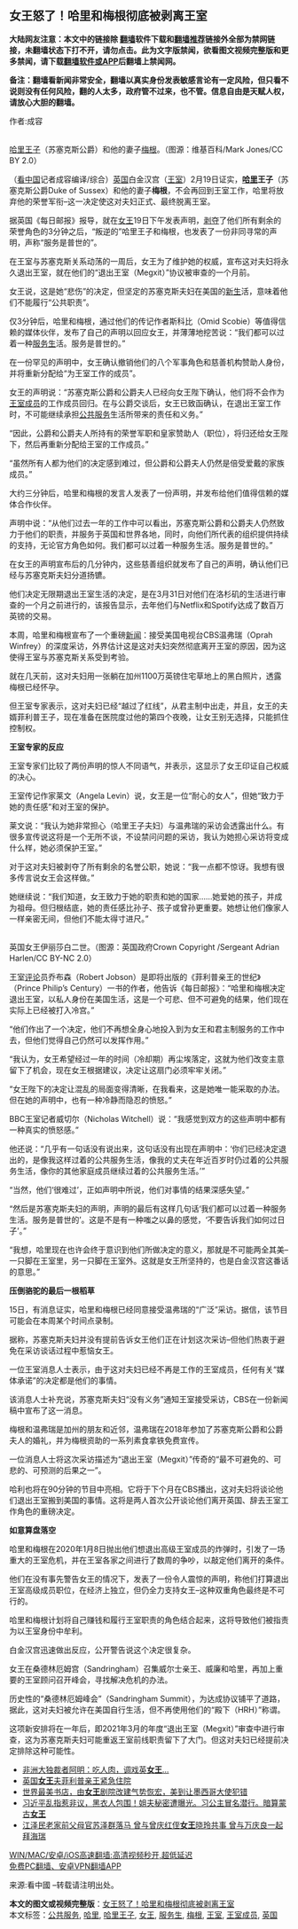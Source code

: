  <h2>女王怒了！哈里和梅根彻底被剥离王室</h2> <p class="notice"><b>大陆网友注意：本文中的链接除 <a href="https://github.com/bannedbook/fanqiang" >翻墙</a>软件下载和<a href="https://github.com/killgcd/justmysocks/blob/master/README.md">翻墙推荐</a>链接外全部为禁网链接，未翻墙状态下打不开，请勿点击。此为文字版禁闻，欲看图文视频完整版和更多禁闻，请下载<a href="https://github.com/bannedbook/fanqiang">翻墙软件或APP</a>后翻墙上禁闻网。</p><p>备注：翻墙看新闻非常安全，翻墙以真实身份发表敏感言论有一定风险，但只看不说则没有任何风险，翻的人太多，政府管不过来，也不管。信息自由是天赋人权，请放心大胆的翻墙。</b></p>  <div class="entry"> <p>作者:成容</p> <p><br /> <a href="https://www.bannedbook.org/bnews/tag/%E5%93%88%E9%87%8C%E7%8E%8B%E5%AD%90/" class="st_tag internal_tag" rel="tag" title="标签 哈里王子 下的日志">哈里王子</a>（苏塞克斯公爵）和他的妻子<a href="https://www.bannedbook.org/bnews/tag/%e6%a2%85%e6%a0%b9/" class="st_tag internal_tag" rel="tag" title="标签 梅根 下的日志">梅根</a>。（图源：维基百科/Mark Jones/CC BY 2.0） </p> <p> （<span class='wp_keywordlink_affiliate'><a href="https://www.secretchina.com/" title="看中国" target="_blank">看中国</a></span>记者成容编译/综合）<a href="https://www.bannedbook.org/bnews/tag/%e8%8b%b1%e5%9b%bd/" class="st_tag internal_tag" rel="tag" title="标签 英国 下的日志">英国</a>白金汉宫（<a href="https://www.bannedbook.org/bnews/tag/%E7%8E%8B%E5%AE%A4/" class="st_tag internal_tag" rel="tag" title="标签 王室 下的日志">王室</a>）2月19日证实，<strong><a href="https://www.bannedbook.org/bnews/tag/%E5%93%88%E9%87%8C/" class="st_tag internal_tag" rel="tag" title="标签 哈里 下的日志">哈里</a>王子</strong>（苏塞克斯公爵Duke&nbsp;of Sussex）和他的妻子<strong>梅根</strong>，不会再回到王室工作，哈里将放弃他的荣誉军衔&#8211;这一决定使这对夫妇正式、最终脱离王室。 </p> <p>据英国《每日邮报》报导，就在<a href="https://www.bannedbook.org/bnews/tag/%e5%a5%b3%e7%8e%8b/" class="st_tag internal_tag" rel="tag" title="标签 女王 下的日志">女王</a>19日下午发表声明，<span class='wp_keywordlink'><a href="https://www.bannedbook.org/forum2/topic21.html" title="《剥夺》 黄建民 著" target="_blank">剥夺</a></span>了他们所有剩余的荣誉角色的3分钟之后，“叛逆的”哈里王子和梅根，也发表了一份非同寻常的声明，声称“服务是普世的”。 </p> <p>在王室与苏塞克斯关系动荡的一周后，女王为了维护她的权威，宣布这对夫妇将永久退出王室，就在他们的“退出王室（Megxit）”协议被审查的一个月前。 </p> <p>女王说，这是她“悲伤”的决定，但坚定的苏塞克斯夫妇在美国的<span class='wp_keywordlink'><a href="https://www.bannedbook.org/forum2/topic1642.html" title="正见网《新生》" target="_blank">新生</a></span>活，意味着他们不能履行“公共职责”。 </p> <p>仅3分钟后，哈里和梅根，通过他们的传记作者斯科比（Omid Scobie）等值得信赖的媒体伙伴，发布了自己的声明以回应女王，并薄薄地挖苦说：“我们都可以过着一种<a href="https://www.bannedbook.org/bnews/tag/%E6%9C%8D%E5%8A%A1%E7%94%9F/" class="st_tag internal_tag" rel="tag" title="标签 服务生 下的日志">服务生</a>活。服务是普世的。” </p> <p>在一份罕见的声明中，女王确认撤销他们的八个军事角色和慈善机构赞助人身份，并将重新分配给“为王室工作的成员”。 </p> <p>女王的声明说：“苏塞克斯公爵和公爵夫人已经向女王陛下确认，他们将不会作为<a href="https://www.bannedbook.org/bnews/tag/%E7%8E%8B%E5%AE%A4%E6%88%90%E5%91%98/" class="st_tag internal_tag" rel="tag" title="标签 王室成员 下的日志">王室成员</a>的工作成员回归。在与公爵交谈后，女王已致函确认，在退出王室工作时，不可能继续承担<a href="https://www.bannedbook.org/bnews/tag/%E5%85%AC%E5%85%B1%E6%9C%8D%E5%8A%A1/" class="st_tag internal_tag" rel="tag" title="标签 公共服务 下的日志">公共服务</a>生活所带来的责任和义务。” </p> <p>“因此，公爵和公爵夫人所持有的荣誉军职和皇家赞助人（职位），将归还给女王陛下，然后再重新分配给王室的工作成员。” </p> <p>“虽然所有人都为他们的决定感到难过，但公爵和公爵夫人仍然是倍受爱戴的家族成员。” </p> <p>大约三分钟后，哈里和梅根的发言人发表了一份声明，并发布给他们值得信赖的媒体合作伙伴。 </p>  <p>声明中说：“从他们过去一年的工作中可以看出，苏塞克斯公爵和公爵夫人仍然致力于他们的职责，并服务于英国和世界各地，同时，向他们所代表的组织提供持续的支持，无论官方角色如何。我们都可以过着一种服务生活。服务是普世的。” </p> <p>在女王的声明宣布后的几分钟内，这些慈善组织就发布了自己的声明，确认他们已经与苏塞克斯夫妇分道扬镳。 </p> <p>他们决定无限期退出王室生活的决定，是在3月31日对他们在洛杉矶的生活进行审查的一个月之前进行的，该报告显示，去年他们与Netflix和Spotify达成了数百万英镑的交易。 </p> <p>本周，哈里和梅根宣布了一个重磅<span class='wp_keywordlink_affiliate'><a href="https://www.bannedbook.org/" title="新闻">新闻</a></span>：接受美国电视台CBS温弗瑞（Oprah Winfrey）的深度采访，外界估计这是这对夫妇突然彻底离开王室的原因，因为这使得王室与苏塞克斯关系受到考验。 </p> <p>就在几天前，这对夫妇用一张躺在加州1100万英镑住宅草地上的黑白照片，透露梅根已经怀孕。 </p> <p>但王室专家表示，这对夫妇已经“越过了红线”，从君主制中出走，并且，女王的夫婿菲利普王子，现在准备在医院度过他的第四个夜晚，让女王别无选择，只能抓住控制权。 </p> <p><strong>王室专家的反应</strong> </p> <p>王室专家们比较了两份声明的惊人不同语气，并表示，这显示了女王印证自己权威的决心。 </p> <p>王室传记作家莱文（Angela Levin）说，女王是一位“耐心的女人”，但她“致力于她的责任感”和对王室的保护。 </p> <p>莱文说：“我认为她非常担心（哈里王子夫妇）与温弗瑞的采访会透露出什么。有很多宣传说这将是一个无所不谈，不设禁问问题的采访，我认为她担心采访将变成什么样，她必须保护王室。” </p> <p>对于这对夫妇被剥夺了所有剩余的名誉公职，她说：“我一点都不惊讶。我想有很多传言说女王会这样做。” </p> <p>她继续说：“我们知道，女王致力于她的职责和她的国家&#8230;&#8230;她爱她的孩子，并成为祖母。但归根结底，她的责任感比孙子、孩子或曾孙更重要。她想让他们像家人一样亲密无间，但他们不能太得寸进尺。” </p>  <p><br /> 英国女王伊丽莎白二世。（图源：英国政府Crown Copyright /Sergeant Adrian Harlen/CC BY-NC 2.0） </p> <p>王室<span class='wp_keywordlink_affiliate'><a href="https://www.bannedbook.org/bnews/comments/" title="新闻评论" target="_blank">评论</a></span>员乔布森（Robert Jobson）是即将出版的《菲利普亲王的世纪》（Prince Philip&#8217;s Century）一书的作者，他告诉《每日邮报》：“哈里和梅根决定退出王室，以私人身份在美国生活，这是一个可悲、但不可避免的结果，他们现在实际上已经被打入冷宫。” </p> <p>“他们作出了一个决定，他们不再想全身心地投入到为女王和君主制服务的工作中去，但他们觉得自己仍然可以发挥作用。” </p> <p>“我认为，女王希望经过一年的时间（冷却期）再尘埃落定，这就为他们改变主意留下了机会，现在女王根据建议，决定让这扇门必须牢牢关闭。” </p> <p>“女王陛下的决定让混乱的局面变得清晰，在我看来，这是她唯一能采取的办法。但在她的声明中，也有一种冷静而隐忍的愤怒。” </p> <p>BBC王室记者威切尔（Nicholas Witchell）说：“我感觉到双方的这些声明中都有一种真实的愤怒感。” </p> <p>他还说：“几乎有一句话没有说出来，这句话没有出现在声明中：&lsquo;你们已经决定退出的，是像我这样过着的公共服务生活，像我的丈夫在年近百岁时仍过着的公共服务生活，像你的其他家庭成员继续过着的公共服务生活。&rsquo;” </p> <p>“当然，他们&lsquo;很难过&rsquo;，正如声明中所说，他们对事情的结果深感失望。” </p> <p>“然后是苏塞克斯夫妇的声明，声明的最后有这样几句话&lsquo;我们都可以过着一种服务生活。服务是普世的&rsquo;。这是不是有一种嗤之以鼻的感觉，&lsquo;不要告诉我们如何过日子&rsquo;。” </p> <p>“我想，哈里现在也许会终于意识到他们所做决定的意义，那就是不可能两全其美&#8211;一只脚在王室里，另一只脚在王室外。这就是女王所坚持的，也是白金汉宫这番话的意思。” </p> <p><strong>压倒骆驼的最后一根稻草</strong> </p> <p>15日，有消息证实，哈里和梅根已经同意接受温弗瑞的“广泛”采访。据信，该节目可能会在本周某个时间点录制。 </p>  <p>据称，苏塞克斯夫妇并没有提前告诉女王他们正在计划这次采访&#8211;但他们热衷于避免在采访谈话过程中惹恼女王。 </p> <p>一位王室消息人士表示，由于这对夫妇已经不再是工作的王室成员，任何有关“媒体承诺”的决定都是他们的事情。 </p> <p>该消息人士补充说，苏塞克斯夫妇“没有义务”通知王室接受采访，CBS在一份新闻稿中宣布了这一消息。 </p> <p>梅根和温弗瑞是加州的朋友和近邻，温弗瑞在2018年参加了苏塞克斯公爵和公爵夫人的婚礼，并为梅根资助的一系列素食拿铁免费宣传。 </p> <p>一位消息人士将这次采访描述为“退出王室（Megxit）”传奇的“最不可避免的、可悲的、可预测的后果之一”。 </p> <p>哈利也将在90分钟的节目中亮相。它将于下个月在CBS播出，这对夫妇将谈论他们退出王室搬到美国的事情。这将是两人首次公开谈论他们离开英国、辞去王室工作角色的重磅决定。 </p> <p><strong>如意算盘落空</strong> </p> <p>哈里和梅根在2020年1月8日抛出他们想退出高级王室成员的炸弹时，引发了一场重大的王室危机，并在王室各家之间进行了数周的争吵，以敲定他们离开的条件。 </p> <p>他们在没有事先警告女王的情况下，发表了一份令人震惊的声明，称他们打算退出王室高级成员职位，在经济上独立，但仍全力支持女王&#8211;这种双重角色最终是不可行的。 </p> <p>哈里和梅根计划将自己赚钱和履行王室职责的角色结合起来，这将导致他们被指责为以王室身份中牟利。 </p> <p>白金汉宫迅速做出反应，公开警告说这个决定很复杂。 </p> <p>女王在桑德林厄姆宫（Sandringham）召集威尔士亲王、威廉和哈里，再加上重要的王室顾问召开峰会，寻找解决危机的办法。 </p>  <p>历史性的“桑德林厄姆峰会”（Sandringham Summit），为达成协议铺平了道路，据此，这对夫妇被允许在美国自行生活，但不再使用他们的“殿下（HRH）”称谓。 </p> <p>这项新安排将在一年后，即2021年3月的年度“退出王室（Megxit）”审查中进行审查，这为苏塞克斯夫妇可能重返王室前线职责留下了大门。但这对夫妇已经提前决定排除这种可能性。</p> <ul class='op-related-articles' title='相关阅读'> <li><a href='https://www.bannedbook.org/bnews/cnnews/20210218/1489150.html' target='_blank'>非洲大独裁者阿明：吃人肉，调戏英<b>女王</b>…</a></li> <li><a href='https://www.bannedbook.org/bnews/comments/20210218/1489133.html' target='_blank'>英国<b>女王</b>夫菲利普亲王紧急住院</a></li> <li><a href='https://www.bannedbook.org/bnews/funmedia/20210214/1487161.html' target='_blank'>世界最美书店，由<b>女王</b>剧院改建气势恢宏，美到让墨西哥大使犯错</a></li> <li><a href='https://www.bannedbook.org/bnews/bannedvideo/20210210/1484914.html' target='_blank'>习近平乱指惹非议，黑衣人包围！姐夫秘密遭曝光。习公主冒名潜行。暗算蒙古<b>女王</b></a></li> <li><a href='https://www.bannedbook.org/bnews/comments/20210209/1484002.html' target='_blank'>江泽民老家前父母官苏泽群落马 曾与曾庆红侄<b>女王</b>晓玲共事 曾与万庆良一起拜海瑞</a></li> </ul> <p class="texttj"> <a href="https://github.com/bannedbook/fanqiang/wiki/V2ray%E6%9C%BA%E5%9C%BA" target="_blank">WIN/MAC/安卓/iOS高速翻墙:高清视频秒开,超低延迟</a><br/> <a href="https://github.com/bannedbook/fanqiang/wiki/%E7%A6%81%E9%97%BB%E7%BD%91%E5%AE%89%E5%8D%93%E7%BF%BB%E5%A2%99%E6%96%B0%E9%97%BBAPP" target="_blank">免费PC翻墙、安卓VPN翻墙APP</a></p><p> 来源:看中國 &#8211;转载请注明出处。</p><a name='sharetosocial'></a>       <div><b>本文的图文或视频完整版</b>：<a href='https://www.bannedbook.org/bnews/headline/20210220/1490443.html'>女王怒了！哈里和梅根彻底被剥离王室</a></div>  </div><!--END ENTRY--> <div class="postfooter"> <div>本文标签：<a href="https://www.bannedbook.org/bnews/tag/%E5%85%AC%E5%85%B1%E6%9C%8D%E5%8A%A1/" rel="tag">公共服务</a>, <a href="https://www.bannedbook.org/bnews/tag/%E5%93%88%E9%87%8C/" rel="tag">哈里</a>, <a href="https://www.bannedbook.org/bnews/tag/%E5%93%88%E9%87%8C%E7%8E%8B%E5%AD%90/" rel="tag">哈里王子</a>, <a href="https://www.bannedbook.org/bnews/tag/%e5%a5%b3%e7%8e%8b/" rel="tag">女王</a>, <a href="https://www.bannedbook.org/bnews/tag/%E6%9C%8D%E5%8A%A1%E7%94%9F/" rel="tag">服务生</a>, <a href="https://www.bannedbook.org/bnews/tag/%e6%a2%85%e6%a0%b9/" rel="tag">梅根</a>, <a href="https://www.bannedbook.org/bnews/tag/%E7%8E%8B%E5%AE%A4/" rel="tag">王室</a>, <a href="https://www.bannedbook.org/bnews/tag/%E7%8E%8B%E5%AE%A4%E6%88%90%E5%91%98/" rel="tag">王室成员</a>, <a href="https://www.bannedbook.org/bnews/tag/%e8%8b%b1%e5%9b%bd/" rel="tag">英国</a></div>  </div><!--END POSTFOOTER--> 